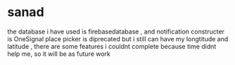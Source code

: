 # sanad
the database i have used is firebasedatabase , and notification constructer is OneSignal 
place picker is diprecated but i still can have my longtitude and latitude ,
there are some features i couldnt complete because time didnt help me, so it will be as future work

